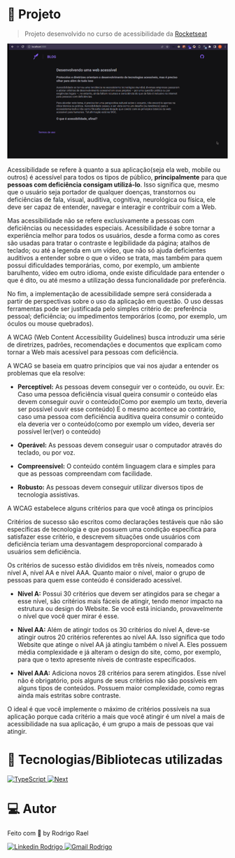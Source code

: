# :page_with_curl: Projeto

> Projeto desenvolvido no curso de acessibilidade da [Rocketseat](https://github.com/Rocketseat)

![Demo gif](https://github.com/Rodrigo001-dev/rocketseat-accessibility-course/blob/main/.github/img/gif-demo.gif)

Acessibilidade se refere à quanto a sua aplicação(seja ela web, mobile ou outros) é acessível para todos os tipos de público, **principalmente** para que **pessoas com deficiência** **consigam utilizá-lo**. Isso significa que, mesmo que o usuário seja portador de qualquer doenças, transtornos ou deficiências de fala, visual, auditiva, cognitiva, neurológica ou física, ele deve ser capaz de entender, navegar e interagir e contribuir com a Web.

Mas acessibilidade não se refere exclusivamente a pessoas com deficiências ou necessidades especiais. Acessibilidade é sobre tornar a experiência melhor para todos os usuários, desde a forma como as cores são usadas para tratar o contraste e legibilidade da página; atalhos de teclado; ou até a legenda em um vídeo, que não só ajuda deficientes auditivos a entender sobre o que o vídeo se trata, mas também para quem possui dificuldades temporárias, como, por exemplo, um ambiente barulhento, vídeo em outro idioma, onde existe dificuldade para entender o que é dito, ou até mesmo a utilização dessa funcionalidade por preferência.

No fim, a implementação de acessibilidade sempre será considerada a partir de perspectivas sobre o uso da aplicação em questão. O uso dessas ferramentas pode ser justificada pelo simples critério de: preferência pessoal; deficiência; ou impedimentos temporários (como, por exemplo, um óculos ou mouse quebrados).

A WCAG (Web Content Accessibility Guidelines) busca introduzir uma série de diretrizes, padrões, recomendações e documentos que explicam como tornar a Web mais acessível para pessoas com deficiência.

A WCAG se baseia em quatro princípios que vai nos ajudar a entender os problemas que ela resolve:

- **Perceptível:** As pessoas devem conseguir ver o conteúdo, ou ouvir.
  Ex: Caso uma pessoa deficiência visual queira consumir o conteúdo elas devem conseguir ouvir o conteúdo(Como por exemplo um texto, deveria ser possível ouvir esse conteúdo)
  E o mesmo acontece ao contrário, caso uma pessoa com deficiência auditiva queira consumir o conteúdo ela deveria ver o conteúdo(como por exemplo um vídeo, deveria ser possível ler(ver) o conteúdo)

- **Operável:** As pessoas devem conseguir usar o computador através do teclado, ou por voz.

- **Compreensível:** O conteúdo contém linguagem clara e simples para que as pessoas compreendam com facilidade.

- **Robusto:** As pessoas devem conseguir utilizar diversos tipos de tecnologia assistivas.

A WCAG estabelece alguns critérios para que você atinga os princípios

Critérios de sucesso são escritos como declarações testáveis que não são específicas de tecnologia e que possuem uma condição específica para satisfazer esse critério, e descrevem situações onde usuários com deficiência teriam uma desvantagem desproporcional comparado à usuários sem deficiência.

Os critérios de sucesso estão divididos em três níveis, nomeados como nível A, nível AA e nível AAA. Quanto maior o nível, maior o grupo de pessoas para quem esse conteúdo é considerado acessível.

- **Nível A:** Possui 30 critérios que devem ser atingidos para se chegar a esse nível, são critérios mais fáceis de atingir, tendo menor impacto na estrutura ou design do Website. Se você está iniciando, provavelmente o nível que você quer mirar é esse.

- **Nível AA:** Além de atingir todos os 30 critérios do nível A, deve-se atingir outros 20 critérios referentes ao nível AA. Isso significa que todo Website que atinge o nível AA já atingiu também o nível A. Eles possuem média complexidade e já alteram o design do site, como, por exemplo, para que o texto apresente níveis de contraste especificados.

- **Nível AAA:** Adiciona novos 28 critérios para serem atingidos. Esse nível não é obrigatório, pois alguns de seus critérios não são possíveis em alguns tipos de conteúdos. Possuem maior complexidade, como regras ainda mais estritas sobre contraste.

O ideal é que você implemente o máximo de critérios possíveis na sua aplicação porque cada critério a mais que você atingir é um nível a mais de acessibilidade na sua aplicação, é um grupo a mais de pessoas que vai atingir.

# 🚀 Tecnologias/Bibliotecas utilizadas

<a href="https://www.typescriptlang.org/" target="_blank"> <img src="https://img.shields.io/badge/-TypeScript-3178C6?style=flat-square&logo=TypeScript&logoColor=white" alt="TypeScript"> </a>
<a href="https://nextjs.org/" target="_blank"> <img src="https://img.shields.io/badge/Next-black?style=flat-square&logo=next.js&logoColor=white" alt="Next"> </a>

# 💻 Autor

Feito com 💜 by Rodrigo Rael

<a href="https://www.linkedin.com/in/rodrigo-rael-a7a4b51a9/" target="_blank"> <img src="https://img.shields.io/badge/-RodrigoRael-blue?style=flat-square&logo=Linkedin&logoColor=white&link=https" alt="Linkedin Rodrigo"> </a>
<a href="https://img.shields.io/badge/-rodrigorael53@gmail.com-c14438?style=flat-square&logo=Gmail&logoColor=white&link=mailto:rodrigorael53@gmail.com" target="_blank"> <img src="https://img.shields.io/badge/-rodrigorael53@gmail.com-c14438?style=flat-square&logo=Gmail&logoColor=white&link=mailto:rodrigorael53@gmail.com" alt="Gmail Rodrigo"> </a>
